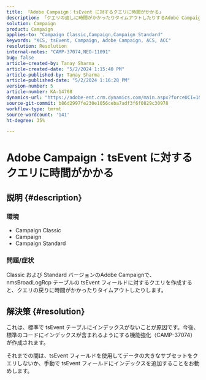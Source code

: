 ```yaml
---
title: 「Adobe Campaign：tsEvent に対するクエリに時間がかかる」
description: 「クエリの返しに時間がかかったりタイムアウトしたりするAdobe Campaign Classicの問題を解決する方法を説明します。」
solution: Campaign
product: Campaign
applies-to: "Campaign Classic,Campaign,Campaign Standard"
keywords: "KCS, tsEvent, Campaign, Adobe Campaign, ACS, ACC"
resolution: Resolution
internal-notes: "CAMP-37074,NEO-11091"
bug: false
article-created-by: Tanay Sharma .
article-created-date: "5/2/2024 1:15:40 PM"
article-published-by: Tanay Sharma .
article-published-date: "5/2/2024 1:16:28 PM"
version-number: 5
article-number: KA-14708
dynamics-url: "https://adobe-ent.crm.dynamics.com/main.aspx?forceUCI=1&pagetype=entityrecord&etn=knowledgearticle&id=5670f511-8608-ef11-9f8a-6045bd026dc7"
source-git-commit: b86d2997fe230e1056ceba7adf3f6f0829c30978
workflow-type: tm+mt
source-wordcount: '141'
ht-degree: 35%

---
```


# Adobe Campaign：tsEvent に対するクエリに時間がかかる

## 説明 {#description}


### 環境

- Campaign Classic
- Campaign
- Campaign Standard




### 問題/症状

Classic および Standard バージョンのAdobe Campaignで、nmsBroadLogRcp テーブルの tsEvent フィールドに対するクエリを作成すると、クエリの戻りに時間がかかったりタイムアウトしたりします。


## 解決策 {#resolution}


これは、標準で tsEvent テーブルにインデックスがないことが原因です。今後、標準のコードにインデックスが含まれるようにする機能強化（CAMP-37074）が作成されます。

それまでの間は、tsEvent フィールドを使用してデータの大きなサブセットをクエリしないか、手動で tsEvent フィールドにインデックスを追加することをお勧めします。
